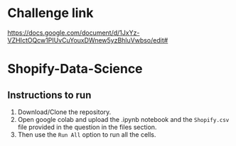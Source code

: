 # Challenge link
https://docs.google.com/document/d/1JxYz-VZHIctOQcw1PIUvCuYouxDWnew5yzBhluVwbso/edit#

# Shopify-Data-Science

## Instructions to run
1. Download/Clone the repository.
2. Open google colab and upload the .ipynb notebook and the `Shopify.csv` file provided in the question in the files section.
3. Then use the `Run All` option to run all the cells.
